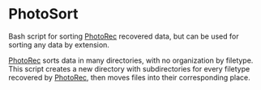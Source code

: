# PhotoSort
Bash script for sorting [PhotoRec](https://github.com/cgsecurity/testdisk) recovered data, but can be used for sorting any data by extension.

[PhotoRec](https://github.com/cgsecurity/testdisk) sorts data in many directories, with no organization by filetype.  This script creates a new directory with subdirectories for every filetype recovered by [PhotoRec](https://github.com/cgsecurity/testdisk), then moves files into their corresponding place.
